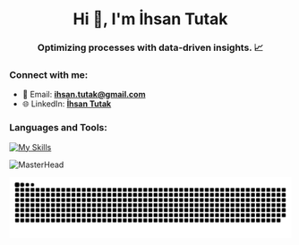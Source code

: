 
<h1 align="center">Hi 👋, I'm İhsan Tutak</h1>
<h3 align="center">Optimizing processes with data-driven insights. 📈</h3>

<h3 align="left">Connect with me:</h3>

- 📧 Email: **ihsan.tutak@gmail.com**
- 🌐 LinkedIn: <a href="https://www.linkedin.com/in/ihsantutak/">**İhsan Tutak**</a>



<h3 align="left">Languages and Tools:</h3>

[![My Skills](https://skillicons.dev/icons?i=py,r,c,mysql,postgres,powershell)](https://skillicons.dev)

![MasterHead](https://media.licdn.com/dms/image/v2/D4D16AQF_E_aziLEefQ/profile-displaybackgroundimage-shrink_350_1400/profile-displaybackgroundimage-shrink_350_1400/0/1727896969024?e=1733356800&v=beta&t=tIdMFEot1gjeGPYXS54lRLfW2njVIy2RLXoCJw8-ESA)


<picture>
  <source
    media="(prefers-color-scheme: dark)"
    srcset="https://raw.githubusercontent.com/platane/snk/output/github-contribution-grid-snake-dark.svg"
  />
  <source
    media="(prefers-color-scheme: light)"
    srcset="https://raw.githubusercontent.com/platane/snk/output/github-contribution-grid-snake.svg"
  />
  <img
    alt="github contribution grid snake animation"
    src="https://raw.githubusercontent.com/platane/snk/output/github-contribution-grid-snake.svg"
  />
</picture>




